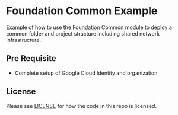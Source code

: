 # Foundation Common Example

Example of how to use the Foundation Common module to deploy a common folder and project structure including shared
network infrastructure.

## Pre Requisite

- Complete setup of Google Cloud Identity and organization

## License

Please see [LICENSE](https://github.com/neutrino-io/terraform-google-foundation/blob/master/LICENSE) for how the code in
this repo is licensed.
